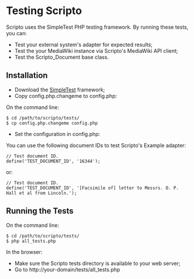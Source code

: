 Testing Scripto
=============

Scripto uses the SimpleTest PHP testing framework. By running these tests, you 
can:

* Test your external system's adapter for expected results; 
* Test the your MediaWiki instance via Scripto's MediaWiki API client;
* Test the Scripto_Document base class.

Installation
-------------

* Download the [SimpleTest](http://www.simpletest.org/) framework;
* Copy config.php.changeme to config.php:

On the command line:

    $ cd /path/to/scripto/tests/
    $ cp config.php.changeme config.php

* Set the configuration in config.php:

You can use the following document IDs to test Scripto's Example adapter:

    // Test document ID.
    define('TEST_DOCUMENT_ID', '16344');
    
or:

    // Test document ID.
    define('TEST_DOCUMENT_ID', '[Facsimile of] letter to Messrs. O. P. Hall et al from Lincoln.');

Running the Tests
-------------

On the command line: 

    $ cd /path/to/scripto/tests/
    $ php all_tests.php

In the browser:

* Make sure the Scripto tests directory is available to your web server;
* Go to http://your-domain/tests/all_tests.php
